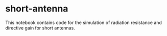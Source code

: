 # short-antenna
This notebook contains code for the simulation of radiation resistance and directive gain for short antennas.
